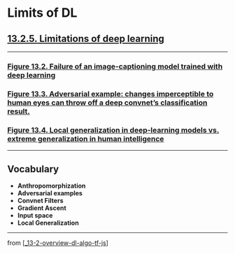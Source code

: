 # Limits of DL

## [**13.2.5.** Limitations of deep learning](https://livebook.manning.com/book/deep-learning-with-javascript/chapter-13/127)

---

### [**Figure 13.2.** Failure of an image-captioning model trained with deep learning](https://livebook.manning.com/book/deep-learning-with-javascript/chapter-13/ch13fig02)

### [**Figure 13.3.** Adversarial example: changes imperceptible to human eyes can throw off a deep convnet’s classification result.](https://livebook.manning.com/book/deep-learning-with-javascript/chapter-13/ch13fig03)

### [**Figure 13.4.** Local generalization in deep-learning models vs. extreme generalization in human intelligence](https://livebook.manning.com/book/deep-learning-with-javascript/chapter-13/ch13fig04)

---

## **Vocabulary**

- **Anthropomorphization**
- **Adversarial examples**
- **Convnet Filters**
- **Gradient Ascent**
- **Input space**
- **Local Generalization**

---

from [[_13-2-overview-dl-algo-tf-js]]

[//begin]: # "Autogenerated link references for markdown compatibility"
[_13-2-overview-dl-algo-tf-js]: _13-2-overview-dl-algo-tf-js.md "🎓 DL Algo TF.js"
[//end]: # "Autogenerated link references"
